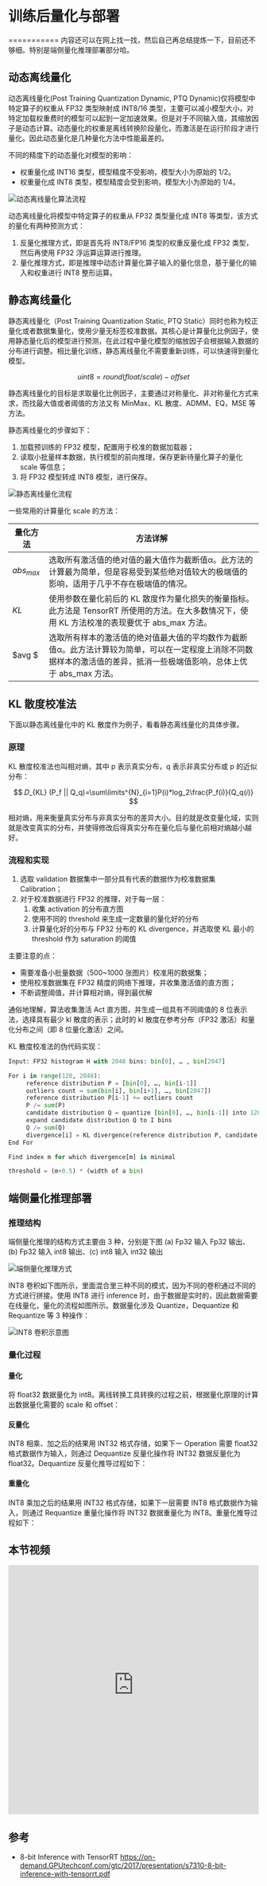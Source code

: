 <!--Copyright © 适用于[License](https://github.com/chenzomi12/AISystem)版权许可-->

# 训练后量化与部署

=========== 内容还可以在网上找一找，然后自己再总结提炼一下，目前还不够细。特别是端侧量化推理部署部分哈。

## 动态离线量化

动态离线量化(Post Training Quantization Dynamic, PTQ Dynamic)仅将模型中特定算子的权重从 FP32 类型映射成 INT8/16 类型，主要可以减小模型大小，对特定加载权重费时的模型可以起到一定加速效果。但是对于不同输入值，其缩放因子是动态计算。动态量化的权重是离线转换阶段量化，而激活是在运行阶段才进行量化。因此动态量化是几种量化方法中性能最差的。

不同的精度下的动态量化对模型的影响：

- 权重量化成 INT16 类型，模型精度不受影响，模型大小为原始的 1/2。
- 权重量化成 INT8 类型，模型精度会受到影响，模型大小为原始的 1/4。

![动态离线量化算法流程](./../images/04Inference03Slim/04PTQ01.png)

动态离线量化将模型中特定算子的权重从 FP32 类型量化成 INT8 等类型，该方式的量化有两种预测方式：

1. 反量化推理方式，即是首先将 INT8/FP16 类型的权重反量化成 FP32 类型，然后再使用 FP32 浮运算运算进行推理。
2. 量化推理方式，即是推理中动态计算量化算子输入的量化信息，基于量化的输入和权重进行 INT8 整形运算。

## 静态离线量化

静态离线量化（Post Training Quantization Static, PTQ Static）同时也称为校正量化或者数据集量化，使用少量无标签校准数据。其核心是计算量化比例因子，使用静态量化后的模型进行预测，在此过程中量化模型的缩放因子会根据输入数据的分布进行调整。相比量化训练，静态离线量化不需要重新训练，可以快速得到量化模型。

$$
uint8 = round(float/scale) - offset
$$

静态离线量化的目标是求取量化比例因子，主要通过对称量化、非对称量化方式来求，而找最大值或者阈值的方法又有 MinMax、KL 散度、ADMM、EQ，MSE 等方法。

静态离线量化的步骤如下：

1. 加载预训练的 FP32 模型，配置用于校准的数据加载器；
2. 读取小批量样本数据，执行模型的前向推理，保存更新待量化算子的量化 scale 等信息；
3. 将 FP32 模型转成 INT8 模型，进行保存。

![静态离线量化流程](./../images/04Inference03Slim/04PTQ02.png)

一些常用的计算量化 scale 的方法：

| 量化方法 | 方法详解                                                     |
| -------- | ------------------------------------------------------------ |
| $abs_{max}$  | 选取所有激活值的绝对值的最大值作为截断值α。此方法的计算最为简单，但是容易受到某些绝对值较大的极端值的影响，适用于几乎不存在极端值的情况。 |
| $KL$       | 使用参数在量化前后的 KL 散度作为量化损失的衡量指标。此方法是 TensorRT 所使用的方法。在大多数情况下，使用 KL 方法校准的表现要优于 abs_max 方法。 |
| $avg $     | 选取所有样本的激活值的绝对值最大值的平均数作为截断值α。此方法计算较为简单，可以在一定程度上消除不同数据样本的激活值的差异，抵消一些极端值影响，总体上优于 abs_max 方法。 |

## KL 散度校准法

下面以静态离线量化中的 KL 散度作为例子，看看静态离线量化的具体步骤。

### 原理

KL 散度校准法也叫相对熵，其中 p 表示真实分布，q 表示非真实分布或 p 的近似分布：

$$
𝐷_{KL} (P_f || Q_q)=\sum\limits^{N}_{i=1}P(i)*log_2\frac{P_f(i)}{Q_q(𝑖)}
$$

相对熵，用来衡量真实分布与非真实分布的差异大小。目的就是改变量化域，实则就是改变真实的分布，并使得修改后得真实分布在量化后与量化前相对熵越小越好。

### 流程和实现

1. 选取 validation 数据集中一部分具有代表的数据作为校准数据集 Calibration；
2. 对于校准数据进行 FP32 的推理，对于每一层：
     1. 收集 activation 的分布直方图
     2. 使用不同的 threshold 来生成一定数量的量化好的分布
     3. 计算量化好的分布与 FP32 分布的 KL divergence，并选取使 KL 最小的 threshold 作为 saturation 的阈值

主要注意的点：
- 需要准备小批量数据（500~1000 张图片）校准用的数据集；
- 使用校准数据集在 FP32 精度的网络下推理，并收集激活值的直方图；
- 不断调整阈值，并计算相对熵，得到最优解

通俗地理解，算法收集激活 Act 直方图，并生成一组具有不同阈值的 8 位表示法，选择具有最少 kl 散度的表示；此时的 kl 散度在参考分布（FP32 激活）和量化分布之间（即 8 位量化激活）之间。

KL 散度校准法的伪代码实现：

```python
Input: FP32 histogram H with 2048 bins: bin[0], … , bin[2047]

For i in range(128, 2048):
     reference distribution P = [bin[0], …, bin[i-1]]
     outliers count = sum(bin[i], bin[i+1], …, bin[2047])
     reference distribution P[i-1] += outliers count 
     P /= sum(P)
     candidate distribution Q = quantize [bin[0], …, bin[i-1]] into 128 levels
     expand candidate distribution Q to I bins
     Q /= sum(Q)
     divergence[i] = KL divergence(reference distribution P, candidate distribution Q)
End For

Find index m for which divergence[m] is minimal

threshold = (m+0.5) * (width of a bin)

```

## 端侧量化推理部署

### 推理结构

端侧量化推理的结构方式主要由 3 种，分别是下图 (a) Fp32 输入 Fp32 输出、(b) Fp32 输入 int8 输出、(c) int8 输入 int32 输出

![端侧量化推理方式](./../images/04Inference03Slim/04PTQ04.png)

INT8 卷积如下图所示，里面混合里三种不同的模式，因为不同的卷积通过不同的方式进行拼接。使用 INT8 进行 inference 时，由于数据是实时的，因此数据需要在线量化，量化的流程如图所示。数据量化涉及 Quantize，Dequantize 和 Requantize 等 3 种操作：

![INT8 卷积示意图](./../images/04Inference03Slim/04PTQ05.png)

### 量化过程

#### 量化

将 float32 数据量化为 int8。离线转换工具转换的过程之前，根据量化原理的计算出数据量化需要的 scale 和 offset：

#### 反量化

INT8 相乘、加之后的结果用 INT32 格式存储，如果下一 Operation 需要 float32 格式数据作为输入，则通过 Dequantize 反量化操作将 INT32 数据反量化为 float32。Dequantize 反量化推导过程如下：

#### 重量化

INT8 乘加之后的结果用 INT32 格式存储，如果下一层需要 INT8 格式数据作为输入，则通过 Requantize 重量化操作将 INT32 数据重量化为 INT8。重量化推导过程如下：

## 本节视频

<html>
<iframe src="https:&as_wide=1&high_quality=1&danmaku=0&t=30&autoplay=0" width="100%" height="500" scrolling="no" border="0" frameborder="no" framespacing="0" allowfullscreen="true"> </iframe>
</html>

## 参考

- 8-bit Inference with TensorRT https://on-demand.GPUtechconf.com/gtc/2017/presentation/s7310-8-bit-inference-with-tensorrt.pdf